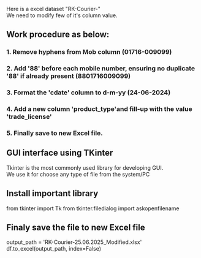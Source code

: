 Here is a excel dataset "RK-Courier-"<br>
We need to modify few of it's column value.

## Work procedure as below:
### 1. Remove hyphens from Mob column (01716-009099)
### 2. Add '88' before each mobile number, ensuring no duplicate '88' if already present (8801716009099)
### 3. Format the 'cdate' column to d-m-yy (24-06-2024)
### 4. Add a new column 'product_type'and fill-up with the value 'trade_license'
### 5. Finally save to new Excel file.

## GUI interface using TKinter
Tkinter is the most commonly used library for developing GUI.<br>
We use it for choose any type of file from the system/PC

## Install important library
from tkinter import Tk
from tkinter.filedialog import askopenfilename

## Finaly save the file to new Excel file
output_path = 'RK-Courier-25.06.2025_Modified.xlsx'
df.to_excel(output_path, index=False)

